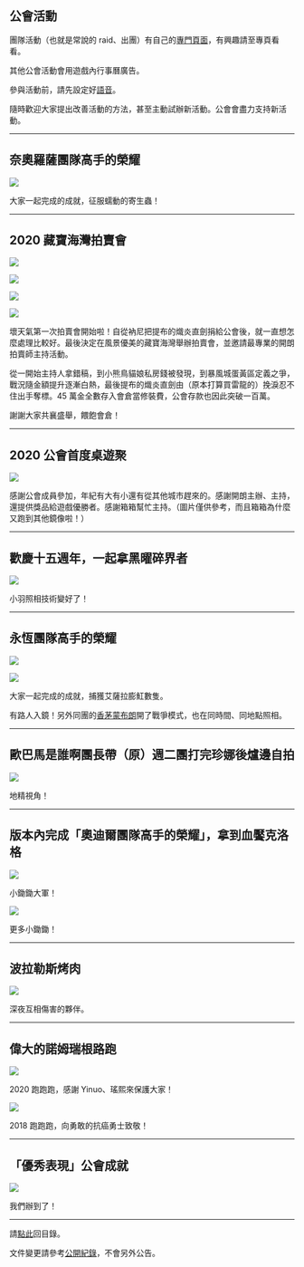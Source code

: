 ## 公會活動

團隊活動（也就是常說的 raid、出團）有自己的[專門頁面](raid.html)，有興趣請至專頁看看。

其他公會活動會用遊戲內行事曆廣告。

參與活動前，請先設定好[語音](voicechat.html)。

隨時歡迎大家提出改善活動的方法，甚至主動試辦新活動。公會會盡力支持新活動。

---

## 奈奧羅薩團隊高手的榮耀

![](img_nyalotharaider_tue.jpg)

大家一起完成的成就，征服蠕動的寄生蟲！

---

## 2020 藏寶海灣拍賣會

![](img_act_2020-03-15-00.jpg)

![](img_act_2020-03-15-01.jpg)

![](img_act_2020-03-15-02.jpg)

![](img_act_2020-03-15-03.jpg)

壞天氣第一次拍賣會開始啦！自從衲尼把提布的熾炎直劍捐給公會後，就一直想怎麼處理比較好。最後決定在風景優美的藏寶海灣舉辦拍賣會，並邀請最專業的開朗拍賣師主持活動。

從一開始主持人拿錯稿，到小熊鳥貓娘私房錢被發現，到暴風城蛋黃區定義之爭，戰況隨金額提升逐漸白熱，最後提布的熾炎直劍由（原本打算買雷龍的）挽淚忍不住出手奪標。45 萬金全數存入會倉當修裝費，公會存款也因此突破一百萬。

謝謝大家共襄盛舉，餵飽會倉！

---

## 2020 公會首度桌遊聚

![](img_act_2020-01-05.png)

感謝公會成員參加，年紀有大有小還有從其他城市趕來的。感謝開朗主辦、主持，還提供獎品給遊戲優勝者。感謝箱箱幫忙主持。（圖片僅供參考，而且箱箱為什麼又跑到其他鏡像啦！）

---

## 歡慶十五週年，一起拿黑曜碎界者

![](img_15years.jpg)

小羽照相技術變好了！

---

## 永恆團隊高手的榮耀

![](img_eternalraider_tue.jpg)

![](img_eternalraider_thu.jpg)

大家一起完成的成就，捕獲艾薩拉膨魟數隻。

有路人入鏡！另外同團的[香茅蒙布朗](img_eternalraider_thu2.jpg)開了戰爭模式，也在同時間、同地點照相。

--- 

## 歐巴馬是誰啊團長帶（原）週二團打完珍娜後爐邊自拍

![](img_gnomeselfie.jpg)

地精視角！

---

## 版本內完成「奧迪爾團隊高手的榮耀」，拿到血饜克洛格

![](img_bloodgorgedcrawg.jpg)

小鋤鋤大軍！

![](img_bloodgorgedcrawg.png)

更多小鋤鋤！

---

## 波拉勒斯烤肉

![](img_bbq.jpg)

深夜互相傷害的夥伴。

---

## 偉大的諾姆瑞根路跑

![](img_greatgnomereganrun_2020-10-10.jpg)

2020 跑跑跑，感謝 Yinuo、瑤熙來保護大家！

![](img_greatgnomereganrun_2018-10-10.jpg)

2018 跑跑跑，向勇敢的抗癌勇士致敬！

---

## 「優秀表現」公會成就

![](img_stayclassy.jpg)

我們辦到了！

--- 

請[點此](index.html)回目錄。

文件變更請參考[公開紀錄](https://github.com/badbadweather/badbadweather.github.io/commits/master/activities.md)，不會另外公告。
